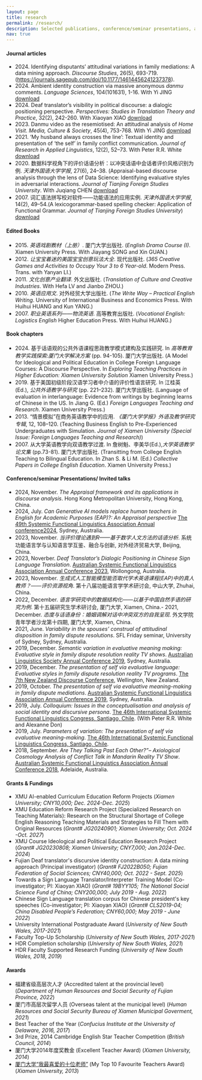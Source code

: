 ```yaml
---
layout: page
title: research
permalink: /research/
description: Selected publications, conference/seminar presentations, and the funding/awards received.
nav: true
---
```


#### Journal articles

- 2024\. Identifying disputants’ attitudinal variations in family mediations: A data mining approach. *Discourse Studies*, 26(5), 693-719. (https://journals.sagepub.com/doi/10.1177/14614456241237378).
- 2024\. Ambient identity construction via massive anonymous *danmu* comments. *Language Sciences*, 104(101631), 1-16. With Yi JING [download](/assets/pdf/XuJing2024DanmuLS.pdf)
- 2024\. Deaf translator’s visibility in political discourse: a dialogic positioning perspective. *Perspectives: Studies in Translation Theory and Practice*, 32(2), 242-260. With Xiaoyan XIAO [download](https://www.tandfonline.com/doi/full/10.1080/0907676X.2022.2130080)
- 2023\. Danmu video as the resemiotised: An attitudinal analysis of *Home Visit*. *Media, Culture & Society*, 45(4), 753-768. With Yi JING [download](/assets/pdf/JingXu2023DanmuMCS.pdf)
- 2021\. ‘My husband always crosses the line’: Textual identity and presentation of ‘the self’ in family conflict communication. *Journal of Research in Applied Linguistics*, 12(2), 52–73. With Peter R.R. White [download](https://www.researchgate.net/publication/354617280_'My_Husband_Always_Crosses_the_Line'_Textual_Identity_and_Presentation_of_'the_Self'_in_Family_Conflict_Communication)
- 2020\. 数据科学视角下的评价话语分析：以冲突话语中会话者评价风格识别为例. *天津外国语大学学报*, 27(6), 24–38. (Appraisal-based discourse analysis through the lens of Data Science: Identifying evaluative styles in adversarial interactions. *Journal of Tianjing Foreign Studies University*. With Juqiang CHEN [download](/assets/pdf/datascience2020.pdf)
- 2007\. 词汇语法拼写校对软件——功能语法的应用实例. *天津外国语大学学报*, 14(2), 49–54.(A lexicogorammar-based spelling checker: Application of Functional Grammar. *Journal of Tianjing Foreign Studies University*) [download](/assets/pdf/checker2007.pdf)


#### Edited Books

- 2015\. *英语戏剧教材（上册）*. 厦门大学出版社. (*English Drama Course (I)*. Xiamen University Press. With Jiayang SONG and Xin GUAN.)
- 2012\. *让宝宝着迷的美国宝宝创意玩法大全*. 现代出版社. (*365 Creative Games and Activities to Occupy Your 3 to 6 Year-old*. Modern Press. Trans. with Yanyan LI.)
- 2011\. *文化创意产业翻译*. 外文出版社. (*Translation of Culture and Creative Industries*. With Hefa LV and Jianbo ZHOU.)
- 2010\. *英语应用文*. 对外经贸大学出版社. (*The Write Way – Practical English Writing*. University of International Business and Economics Press. With Huihui HUANG and Kun YANG.)
- 2007\. *职业英语系列——物流英语*. 高等教育出版社. (*Vocational English: Logistics English* Higher Education Press. With Huihui HUANG.)


#### Book chapters

- 2024\. 基于话语观的公共外语课程思政教学模式建构及实践研究. In *高等教育教学实践探索:厦门大学解决方案* (pp. 94-105). 厦门大学出版社. (A Model for Ideological and Political Education in College Foreign Language Courses: A Discourse Perspective. In *Exploring Teaching Practices in Higher Education: Xiamen University Solution* Xiamen University Press.)
- 2019\. 基于美国初级阶段汉语学习者中介语的评价性语言研究. In 江桂英 (Ed.), *公共外语教学与研究* (pp. 221–232). 厦门大学出版社. (Language of evaluation in interlanguage: Evidence from writings by beginning learns of Chinese in the US. In Jiang G. (Ed.) *Foreign Languages Teaching and Research*. Xiamen University Press.)
- 2013\. “情景模拟”在商务英语教学中的应用. *《厦门大学学报》外语及教学研究专辑*, 12, 108–120. (Teaching Business English to Pre-Experienced Undergraduates with Simulation. *Journal of Xiamen University (Special Issue: Foreign Languages Teaching and Research)*)
- 2007\. 从大学英语教学向双语教学过渡. In 詹树魁、李美华(Ed.),*大学英语教学论文集* (pp.73-81). 厦门大学出版社. (Transitting from College English Teaching to Bilingual Education. In Zhan S. & Li M. (Ed.) *Collective Papers in College English Education*. Xiamen University Press.)


#### Conference/seminar Presentations/ Invited talks

- 2024, November. *The Appraisal framework and its applications in discourse analysis*. Hong Kong Metropolitan University, Hong Kong, China.
- 2024, July. *Can Generative AI models replace human teachers in English for Academic Purposes (EAP)?: An Appraisal perspective* [The 49th Systemic Functional Linguistics Association Annual conference2024](https://www.unsw.edu.au/arts-design-architecture/whats-on/events/49th-international-systemic-functional-congress), Sydney, Australia. 
- 2023, November. *当评价理论遇到R——基于数字人文方法的话语分析*. 系统功能语言学与认知语言学互鉴、融合与创新, 对外经济贸易大学, Beijing, China.
- 2023, Noverber. *Deaf Translator’s Dialogic Positioning in Chinese Sign Language Translation*. [Australian Systemic Functional Linguistics Association Annual Conference 2023](https://www.asfla2023.net/), Wollongong, Australia.
- 2023, November. *生成式人工智能模型能否取代学术英语课程(EAP)中的真人教师？——评价资源视角*. 第十八届功能语言学学术研讨会, 中山大学, Zhuhai, China.
- 2022, December. *语言学研究中的数据结构化——以基于中国自然手语的研究为例*. 第十五届研究生学术研讨会, 厦门大学, Xiamen, China.- 2021, December. *态度与话语身份：婚姻调解对话中冲突双方的自我呈现*. 外文学院青年学者沙龙第十四期, 厦门大学, Xiamen, China.
- 2021, June. *Variability in the spouses’ construal of attitudinal disposition in family dispute resolutions*. SFL Friday seminar, University of Sydney, Sydney, Australia.
- 2019, December. *Semantic variation in evaluative meaning making: Evaluative style in family dispute resolution reality TV shows*. [Australian Linguistics Society Annual Conference 2019](https://als.asn.au/Conference/Conference2019/Conference2019), Sydney, Australia.
- 2019, December. *The presentation of self via evaluative language: Evaluative styles in family dispute resolution reality TV programs*. [The 7th New Zealand Discourse Conference](https://www.massey.ac.nz/massey/about-massey/events/event-detail.cfm?event_id=428D493A-695B-4519-BE09-01D169BA72D0), Wellington, New Zealand.
- 2019, October. *The presentation of self via evaluative meaning-making in family dispute mediations*. [Australian Systemic Functional Linguistics Association Annual Conference 2019](https://asfla.net/asfla-conference/previous-conferences/), Sydney, Australia.
- 2019, July. *Colloquium: Issues in the conceptualisation and analysis of social identity and discursive persona*. [The 46th International Systemic Functional Linguistics Congress, Santiago, Chile](http://letras.uc.cl/letras/isfc2019santiagochile/en/). (With Peter R.R. White and Alexanne Don)
- 2019, July. *Parameters of variation: The presentation of self via evaluative meaning-making*. [The 46th International Systemic Functional Linguistics Congress, Santiago, Chile](http://letras.uc.cl/letras/isfc2019santiagochile/en/).
- 2018, September. *Are They Talking Past Each Other?”– Axiological Cosmology Analysis of Conflict Talk in Mandarin Reality TV Show*. [Australian Systemic Functional Linguistics Association Annual Conference  2018](https://asfla.net/asfla-conference/previous-conferences/), Adelaide, Australia.


#### Grants & Fundings 

- XMU AI-enabled Curriculum Education Reform Projects (*Xiamen University; CNY10,000; Dec. 2024-Dec. 2025*)
- XMU Education Reform Research Project (Specialized Research on Teaching Materials): Research on the Structural Shortage of College English Reasoning Teaching Materials and Strategies to Fill Them with Original Resources (*Grant# JG20240901; Xiamen University; Oct. 2024 -Oct. 2027*)
- XMU Course Ideological and Political Education Research Project (*Grant# JG20230808; Xiamen University; CNY7,000; Jan.2024-Dec. 2024*)
- Fujian Deaf translator's discursive identity construction: A data mining approach (Principal investigator) (*Grant# FJ2022B050; Fujian Federation of Social Sciences; CNY40,000; Oct. 2022 - Sept. 2025*)
- Towards a Sign Language Translator/Interpreter Training Model (Co-investigator; PI: Xiaoyan XIAO) (*Grant# 19BYY105; The National Social Science Fund of China; CNY200,000; July 2019 - Aug. 2022*)
- Chinese Sign Language translation corpus for Chinese president's key speeches (Co-investigator; PI: Xiaoyan XIAO) (*Grant# CLS2019-04; China Disabled People’s Federation; CNY60,000; May 2019 - June 2022*)
- University International Postgraduate Award (*University of New South Wales, 2017-2021*)
- Faculty Top-Up Scholarship (*University of New South Wales, 2017-2021*)
- HDR Completion scholarship (*University of New South Wales, 2021*)
- HDR Faculty Supported Research Funding (*University of New South Wales, 2018, 2019*)


#### Awards

- 福建省级高层次人才 (Accredited talent at the provincial level) (*Department of Human Resources and Social Security of Fujian Province, 2022*)
- 厦门市高层次留学人员 (Overseas talent at the municipal level) (*Human Resources and Social Security Bureau of Xiamen Municipal Goverment, 2021*)
- Best Teacher of the Year (*Confucius Institute at the University of Delaware, 2016, 2017*)
-	3rd Prize, 2014 Cambridge English Star Teacher Competition (*British Council, 2014*)
-	厦门大学2014年度奖教金 (Excellent Teacher Award) (*Xiamen University, 2014*)
-	[厦门大学“我最喜爱的十位老师”](https://xcb.xmu.edu.cn/2013/0927/c529a6938/page.htm) (My Top 10 Favourite Teachers Award) (*Xiamen University, 2013*)
